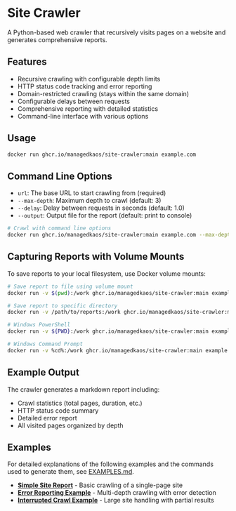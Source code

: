# Site Crawler

A Python-based web crawler that recursively visits pages on a website and generates comprehensive reports.

## Features

- Recursive crawling with configurable depth limits
- HTTP status code tracking and error reporting
- Domain-restricted crawling (stays within the same domain)
- Configurable delays between requests
- Comprehensive reporting with detailed statistics
- Command-line interface with various options

## Usage

```bash
docker run ghcr.io/managedkaos/site-crawler:main example.com
```

## Command Line Options

- `url`: The base URL to start crawling from (required)
- `--max-depth`: Maximum depth to crawl (default: 3)
- `--delay`: Delay between requests in seconds (default: 1.0)
- `--output`: Output file for the report (default: print to console)

```bash
# Crawl with command line options
docker run ghcr.io/managedkaos/site-crawler:main example.com --max-depth 2 --delay 0.5
```

## Capturing Reports with Volume Mounts

To save reports to your local filesystem, use Docker volume mounts:

```bash
# Save report to file using volume mount
docker run -v $(pwd):/work ghcr.io/managedkaos/site-crawler:main example.com --output=report.md
```

```bash
# Save report to specific directory
docker run -v /path/to/reports:/work ghcr.io/managedkaos/site-crawler:main example.com --output=site-report.md
```

```bash
# Windows PowerShell
docker run -v ${PWD}:/work ghcr.io/managedkaos/site-crawler:main example.com --output=report.md
```

```bash
# Windows Command Prompt
docker run -v %cd%:/work ghcr.io/managedkaos/site-crawler:main example.com --output=report.md
```

## Example Output

The crawler generates a markdown report including:

- Crawl statistics (total pages, duration, etc.)
- HTTP status code summary
- Detailed error report
- All visited pages organized by depth

## Examples

For detailed explanations of the following examples and the commands used to generate them, see [EXAMPLES.md](examples/EXAMPLES.md).

- **[Simple Site Report](examples/example_com-report.md)** - Basic crawling of a single-page site
- **[Error Reporting Example](examples/google_com-report.md)** - Multi-depth crawling with error detection
- **[Interrupted Crawl Example](examples/github_com-report.md)** - Large site handling with partial results
